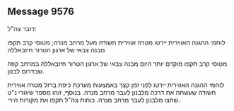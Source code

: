## Message 9576

דובר צה"ל:

לוחמי ההגנה האווירית יירטו מטרה אווירית חשודה מעל מרחב מנרה; מטוסי קרב תקפו מבנה צבאי של ארגון הטרור חיזבאללה

מטוסי קרב תקפו מוקדם יותר היום מבנה צבאי של ארגון הטרור חיזבאללה במרחב קוזה שבדרום לבנון. 

לוחמי ההגנה האווירית יירטו לפני זמן קצר באמצעות מערכת כיפת ברזל מטרה אווירית חשודה שעשתה את דרכה מלבנון לעבר מרחב מנרה. 
בנוסף, זוהו מספר שיגורי נ"ט שחצו מלבנון לעבר מרחב מנרה. 
כוחות צה"ל תקפו את מקורות הירי.

